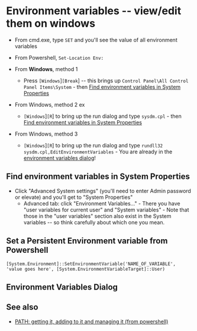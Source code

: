 # Environment variables -- view/edit them on windows


- From cmd.exe, type `SET` and you'll see the value of all environment variables
- From Powershell, `Set-Location Env:`
- From **Windows**, method 1
    - Press `[Windows`]`[Break`] -- this brings up `Control Panel\All Control Panel Items\System`
			- then [Find environment variables in System Properties](#find-environment-variables-in-system-properties)
- From Windows, method 2
ex
    - `[Windows`]`[R`] to bring up the run dialog and type `sysdm.cpl`
			- then [Find environment variables in System Properties](#find-environment-variables-in-system-properties)
- From Windows, method 3

    - `[Windows`]`[R`] to bring up the run dialog and type `rundll32 sysdm.cpl,EditEnvironmentVariables`
			- You are already in the [environment variables dialog](#environment-variables-dialog)!


## Find environment variables in System Properties


- Click "Advanced System settings" (you'll need to enter Admin password or elevate) and you'll get to "System Properties"
	- Advanced tab: click "Environment Variables..."
			- There you have "user variables for current user" and "System variables"
			- Note that those in the "user variables" section also exist in the System variables -- so think carefully about which one you mean.

## Set a Persistent Environment variable from Powershell

	[System.Environment]::SetEnvironmentVariable('NAME_OF_VARIABLE', 'value goes here', [System.EnvironmentVariableTarget]::User)



## Environment Variables Dialog


## See also

 - [PATH: getting it, adding to it and managing it (from powershell)](../powershell/PATH.md)

